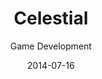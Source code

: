---
title: Celestial
subtitle: Game Development
layout: default
modal-id: 3
date: 2014-07-16
img: celestial.png
thumbnail: celestial.png
alt: image-alt
project-date: April 2014
client: Side Project
website: https://play.google.com/store/apps/details?id=com.saltygames.celestial
category: Web Development
description: Space themed infinite-runner game made for Android.

---
